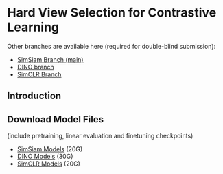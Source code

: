 # Hard View Selection for Contrastive Learning

Other branches are available here (required for double-blind submission):
- [SimSiam Branch (main)](https://anonymous.4open.science/r/hard-view-selection/)
- [DINO branch](https://anonymous.4open.science/r/hard-view-selection-dino/)
- [SimCLR Branch](https://anonymous.4open.science/r/hard-view-selection-simclr/)

## Introduction

## Download Model Files
(include pretraining, linear evaluation and finetuning checkpoints)
- [SimSiam Models](https://shorturl.at/rxCKO) (20G)
- [DINO Models](https://shorturl.at/ceA38) (30G)
- [SimCLR Models](https://shorturl.at/dBDV7) (20G)
